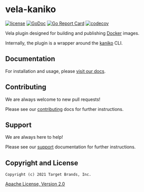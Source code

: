 # vela-kaniko

[![license](https://img.shields.io/crates/l/gl.svg)](../LICENSE)
[![GoDoc](https://godoc.org/github.com/go-vela/vela-kaniko?status.svg)](https://godoc.org/github.com/go-vela/vela-kaniko)
[![Go Report Card](https://goreportcard.com/badge/go-vela/vela-kaniko)](https://goreportcard.com/report/go-vela/vela-kaniko)
[![codecov](https://codecov.io/gh/go-vela/vela-kaniko/branch/master/graph/badge.svg)](https://codecov.io/gh/go-vela/vela-kaniko)

Vela plugin designed for building and publishing [Docker](https://www.docker.com/) images.

Internally, the plugin is a wrapper around the [kaniko](https://github.com/GoogleContainerTools/kaniko) CLI.

## Documentation

For installation and usage, please [visit our docs](https://go-vela.github.io/docs).

## Contributing

We are always welcome to new pull requests!

Please see our [contributing](CONTRIBUTING.md) docs for further instructions.

## Support

We are always here to help!

Please see our [support](SUPPORT.md) documentation for further instructions.

## Copyright and License

```
Copyright (c) 2021 Target Brands, Inc.
```

[Apache License, Version 2.0](http://www.apache.org/licenses/LICENSE-2.0)
